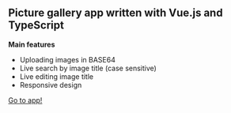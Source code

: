 ## Picture gallery app written with Vue.js and TypeScript
**Main features**
- Uploading images in BASE64
- Live search by image title (case sensitive)
- Live editing image title
- Responsive design

[Go to app!](https://vuejs-gallery.herokuapp.com/)
